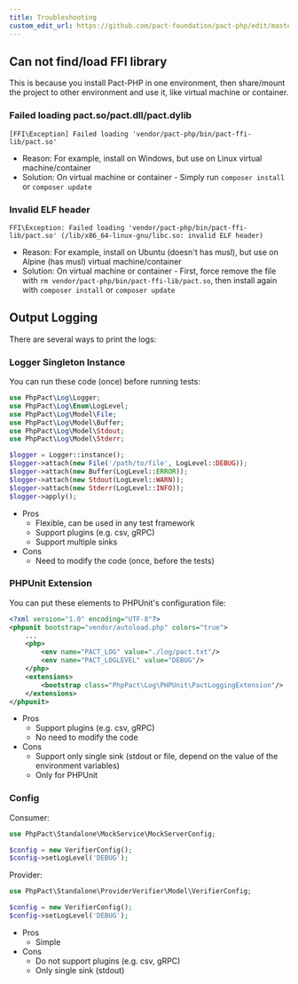 ```yaml
---
title: Troubleshooting
custom_edit_url: https://github.com/pact-foundation/pact-php/edit/master/docs/troubleshooting.md
---
```

<!-- This file has been synced from the pact-foundation/pact-php repository. Please do not edit it directly. The URL of the source file can be found in the custom_edit_url value above -->

## Can not find/load FFI library

This is because you install Pact-PHP in one environment, then share/mount the project to other environment and use it, like virtual machine or container.

### Failed loading pact.so/pact.dll/pact.dylib

```
[FFI\Exception] Failed loading 'vendor/pact-php/bin/pact-ffi-lib/pact.so'
```

* Reason: For example, install on Windows, but use on Linux virtual machine/container
* Solution: On virtual machine or container - Simply run `composer install` or `composer update`

### Invalid ELF header

```
FFI\Exception: Failed loading 'vendor/pact-php/bin/pact-ffi-lib/pact.so' (/lib/x86_64-linux-gnu/libc.so: invalid ELF header)
```

* Reason: For example, install on Ubuntu (doesn't has musl), but use on Alpine (has musl) virtual machine/container
* Solution: On virtual machine or container - First, force remove the file with `rm vendor/pact-php/bin/pact-ffi-lib/pact.so`, then install again with `composer install` or `composer update`


## Output Logging

There are several ways to print the logs:

### Logger Singleton Instance

You can run these code (once) before running tests:

```php
use PhpPact\Log\Logger;
use PhpPact\Log\Enum\LogLevel;
use PhpPact\Log\Model\File;
use PhpPact\Log\Model\Buffer;
use PhpPact\Log\Model\Stdout;
use PhpPact\Log\Model\Stderr;

$logger = Logger::instance();
$logger->attach(new File('/path/to/file', LogLevel::DEBUG));
$logger->attach(new Buffer(LogLevel::ERROR));
$logger->attach(new Stdout(LogLevel::WARN));
$logger->attach(new Stderr(LogLevel::INFO));
$logger->apply();
```

* Pros
    * Flexible, can be used in any test framework
    * Support plugins (e.g. csv, gRPC)
    * Support multiple sinks
* Cons
    * Need to modify the code (once, before the tests)

### PHPUnit Extension

You can put these elements to PHPUnit's configuration file:

```xml
<?xml version="1.0" encoding="UTF-8"?>
<phpunit bootstrap="vendor/autoload.php" colors="true">
    ...
    <php>
        <env name="PACT_LOG" value="./log/pact.txt"/>
        <env name="PACT_LOGLEVEL" value="DEBUG"/>
    </php>
    <extensions>
        <bootstrap class="PhpPact\Log\PHPUnit\PactLoggingExtension"/>
    </extensions>
</phpunit>
```

* Pros
    * Support plugins (e.g. csv, gRPC)
    * No need to modify the code
* Cons
    * Support only single sink (stdout or file, depend on the value of the environment variables)
    * Only for PHPUnit

### Config

Consumer:

```php
use PhpPact\Standalone\MockService\MockServerConfig;

$config = new VerifierConfig();
$config->setLogLevel('DEBUG');
```

Provider:

```php
use PhpPact\Standalone\ProviderVerifier\Model\VerifierConfig;

$config = new VerifierConfig();
$config->setLogLevel('DEBUG');
```

* Pros
    * Simple
* Cons
    * Do not support plugins (e.g. csv, gRPC)
    * Only single sink (stdout)
